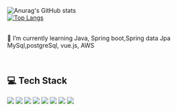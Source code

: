 ![Anurag's GitHub stats](https://github-readme-stats.vercel.app/api?username=WooHCode&theme=onedark&show_icons=true&card_width=250)<br>
[![Top Langs](https://github-readme-stats.vercel.app/api/top-langs/?username=WooHCode&layout=compact&card_width=250px)](https://github.com/anuraghazra/github-readme-stats)
<br><br>

🌱 I’m currently learning Java, Spring boot,Spring data Jpa MySql,postgreSql, vue.js, AWS

<!--
**WooHCode/WooHCode** is a ✨ _special_ ✨ repository because its `README.md` (this file) appears on your GitHub profile.

Here are some ideas to get you started:

 🔭 I’m currently working on ...
 🌱 I’m currently learning ...
- 👯 I’m looking to collaborate on ...
- 🤔 I’m looking for help with ...
- 💬 Ask me about ...
- 📫 How to reach me: ...
- 😄 Pronouns: ...
- ⚡ Fun fact: ...
-->
<br>




## 💻 Tech Stack
<div align=left>
  <img src="https://img.shields.io/badge/java-007396?style=flat-square&logo=java&logoColor=white">
  <img src="https://img.shields.io/badge/spring-6DB33F?style=flat-square&logo=spring&logoColor=white">
 <img src="https://img.shields.io/badge/vue.js-221144?style=flat-square&logo=vue.js&logoColor=green">
  <img src="https://img.shields.io/badge/mysql-4479A1?style=flat-square&logo=mysql&logoColor=white">
  <img src="https://img.shields.io/badge/Postgresql-007396?style=flat-square&logo=postgresql&logoColor=white">
  <img src="https://img.shields.io/badge/git-F05032?style=flat-square&logo=git&logoColor=white">
 <img src="https://img.shields.io/badge/github-ffff00?style=flat-square&logo=github&logoColor=white">
 <img src="https://img.shields.io/badge/javascript-000000?style=flat-square&logo=javascript&logoColor=green">
</div>
